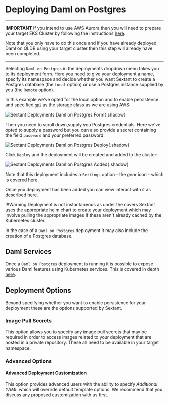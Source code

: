 # Deploying Daml on Postgres

-----

__IMPORTANT__ If you intend to use AWS Aurora then you will need to prepare your
target EKS Cluster by following the instructions
[here](/docs/topics/eks-cluster-aws-services.md).

Note that you only have to do this once and if you have already deployed
Daml on QLDB using your target cluster then this step will already have been
completed.

-----

Selecting `Daml on Postgres` in the deployments dropdown menu takes you to
its deployment form. Here you need to give your deployment a name, specify its
namespace and decide whether you want Sextant to create a Postgres database
(the `Local` option) or use a Postgres instance supplied by you (the `Remote`
option).

In this example we've opted for the local option and to enable persistence and
specified `gp2` as the storage class as we are using AWS:

![Sextant Deployments Daml on Postgres
Form](../../images/sextant-deployments-daml-postgres-form.png){.shadow}

Then you need to scroll down,supply you Postgres credentials. Here we've opted
to supply a password but you can also provide a secret containing the field
`password` and your preferred password:

![Sextant Deployments Daml on Postgres
Deploy](../../images/sextant-deployments-daml-postgres-deploy.png){.shadow}

Click `Deploy` and the deployment will be created and added to the cluster:

![Sextant Deployments Daml on Postgres
Added](../../images/sextant-deployments-daml-postgres-added.png){.shadow}

Note that this deployment includes a `Settings` option - the _gear_ icon - which
is covered [here](daml-ledger-admin.md).

Once you deployment has been added you can view interact with it as described
[here](../management.md#generic-interactions).

!!!Warning
    Deployment is not instantaneous as under the covers Sextant uses the
    appropriate helm chart to create your deployment which may involve pulling
    the appropriate images if these aren't already cached by the Kubernetes
    cluster.

In the case of a `Daml on Postgres` deployment it may also include the creation
of a Postgres database.

## Daml Services

Once a `Daml on Postgres` deployment is running it is possible to expose various
Daml features using Kubernetes services. This is covered in depth
[here](daml-services.md).

## Deployment Options

Beyond specifying whether you want to enable persistence for your deployment
these are the options supported by Sextant.

### Image Pull Secrets

This option allows you to specify any image pull secrets that may be required in
order to access images related to your deployment that are hosted in a private
repository. These all need to be available in your target namespace.

### Advanced Options

#### Advanced Deployment Customization

This option provides advanced users with the ability to specify
_Additional YAML_ which will override default template options. We recommend
that you discuss any proposed customization with us first.
